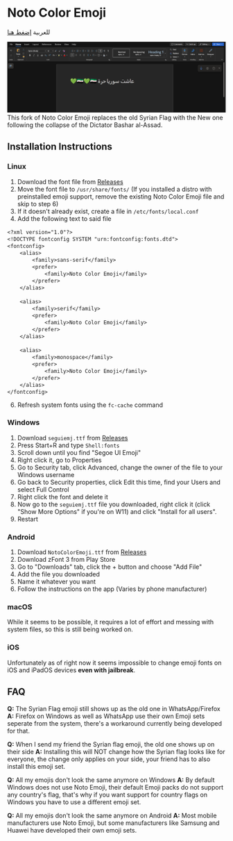# Noto Color Emoji
للعربية [إضغط هنا](https://github.com/WhakEi/Noto-Color-Emoji/blob/master/README-AR.md)

![Example Image](https://github.com/WhakEi/Noto-Color-Emoji/blob/main/images/noto.png)
This fork of Noto Color Emoji replaces the old Syrian Flag with the New one following the collapse of the Dictator Bashar al-Assad.

## Installation Instructions
### Linux

1. Download the font file from [Releases](https://github.com/WhakEi/Noto-Color-Emoji/releases/tag/Main)
2. Move the font file to `/usr/share/fonts/`
(If you installed a distro with preinstalled emoji support, remove the existing Noto Color Emoji file and skip to step 6)
4. If it doesn't already exist, create a file in `/etc/fonts/local.conf`
5. Add the following text to said file
```
<?xml version="1.0"?>
<!DOCTYPE fontconfig SYSTEM "urn:fontconfig:fonts.dtd">
<fontconfig>
    <alias>
        <family>sans-serif</family>
        <prefer>
            <family>Noto Color Emoji</family>
        </prefer>
    </alias>

    <alias>
        <family>serif</family>
        <prefer>
            <family>Noto Color Emoji</family>
        </prefer>
    </alias>

    <alias>
        <family>monospace</family>
        <prefer>
            <family>Noto Color Emoji</family>
        </prefer>
    </alias>
</fontconfig>
```
6. Refresh system fonts using the `fc-cache` command

### Windows
1. Download `seguiemj.ttf` from [Releases](https://github.com/WhakEi/Noto-Color-Emoji/releases/tag/Main)
2. Press Start+R and type `Shell:fonts`
3. Scroll down until you find "Segoe UI Emoji"
4. Right click it, go to Properties
5. Go to Security tab, click Advanced, change the owner of the file to your Windows username
6. Go back to Security properties, click Edit this time, find your Users and select Full Control
7. Right click the font and delete it
8. Now go to the `seguiemj.ttf` file you downloaded, right click it (click "Show More Options" if you're on W11) and click "Install for all users".
9. Restart

### Android
1. Download `NotoColorEmoji.ttf` from [Releases](https://github.com/WhakEi/Noto-Color-Emoji/releases/tag/Main)
2. Download zFont 3 from Play Store
3. Go to "Downloads" tab, click the + button and choose "Add File"
4. Add the file you downloaded
5. Name it whatever you want
6. Follow the instructions on the app (Varies by phone manufacturer)

### macOS
While it seems to be possible, it requires a lot of effort and messing with system files, so this is still being worked on.

### iOS
Unfortunately as of right now it seems impossible to change emoji fonts on iOS and iPadOS devices **even with jailbreak**.

## FAQ
**Q:** The Syrian Flag emoji still shows up as the old one in WhatsApp/Firefox
**A:** Firefox on Windows as well as WhatsApp use their own Emoji sets seperate from the system, there's a workaround currently being developed for that.

**Q:** When I send my friend the Syrian flag emoji, the old one shows up on their side
**A:** Installing this will NOT change how the Syrian flag looks like for everyone, the change only applies on your side, your friend has to also install this emoji set.

**Q:** All my emojis don't look the same anymore on Windows
**A:** By default Windows does not use Noto Emoji, their default Emoji packs do not support any country's flag, that's why if you want support for country flags on Windows you have to use a different emoji set.

**Q:** All my emojis don't look the same anymore on Android
**A:** Most mobile manufacturers use Noto Emoji, but some manufacturers like Samsung and Huawei have developed their own emoji sets.
